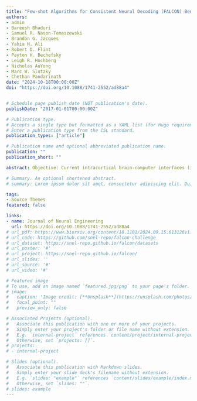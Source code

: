 ```yaml
---
title: "Few-shot Algorithms for Consistent Neural Decoding (FALCON) Benchmark"
authors:
- admin
- Bareesh Bhaduri
- Samuel R. Nason-Tomaszewski
- Brandon G. Jacques
- Yahia H. Ali
- Robert D. Flint
- Payton H. Bechefsky
- Leigh R. Hochberg
- Nicholas AuYong
- Marc W. Slutzky
- Chethan Pandarinath
date: "2024-10-18T00:00:00Z"
doi: "https://doi.org/10.1088/1741-2552/ad88a4"


# Schedule page publish date (NOT publication's date).
publishDate: "2017-01-01T00:00:00Z"

# Publication type.
# Accepts a single type but formatted as a YAML list (for Hugo requirements).
# Enter a publication type from the CSL standard.
publication_types: ["article"]

# Publication name and optional abbreviated publication name.
publication: ""
publication_short: ""

abstract: Objective: Current intracortical brain-computer interfaces (iBCIs) rely predominantly on threshold crossings ("spikes") for decoding neural activity into a control signal for an external device. Spiking data can yield high accuracy online control during complex behaviors; however, its dependence on high-sampling-rate data collection can pose challenges. An alternative signal for iBCI decoding is the local field potential (LFP), a continuous-valued signal that can be acquired simultaneously with spiking activity. However, LFPs are seldom used alone for online iBCI control as their decoding performance has yet to achieve parity with spikes. Approach: Here, we present a strategy to improve the performance of LFP-based decoders by first training a neural dynamics model to use LFPs to reconstruct the firing rates underlying spiking data, and then decoding from the estimated rates. We test these models on previously-collected macaque data during center-out and random-target reaching tasks as well as data collected from a human iBCI participant during attempted speech. Main results: In all cases, training models from LFPs enables firing rate reconstruction with accuracy comparable to spiking-based dynamics models. In addition, LFP-based dynamics models enable decoding performance exceeding that of LFPs alone and approaching that of spiking-based models. In all applications except speech, LFP-based dynamics models also facilitate decoding accuracy exceeding that of direct decoding from spikes. Significance: Because LFP-based dynamics models operate on lower bandwidth and with lower sampling rate than spiking models, our findings indicate that iBCI devices can be designed to operate with lower power requirements than devices dependent on recorded spiking activity, without sacrificing high-accuracy decoding.

# Summary. An optional shortened abstract.
# summary: Lorem ipsum dolor sit amet, consectetur adipiscing elit. Duis posuere tellus ac convallis placerat. Proin tincidunt magna sed ex sollicitudin condimentum.

tags:
- Source Themes
featured: false

links:
- name: Journal of Neural Engineering
  url: https://doi.org/10.1088/1741-2552/ad88a4
# url_pdf: https://www.biorxiv.org/content/10.1101/2024.09.15.613126v1.full.pdf
# url_code: https://github.com/snel-repo/falcon-challenge
# url_dataset: https://snel-repo.github.io/falcon/datasets
# url_poster: '#'
# url_project: https://snel-repo.github.io/falcon/
# url_slides: ''
# url_source: '#'
# url_video: '#'

# Featured image
# To use, add an image named `featured.jpg/png` to your page's folder. 
# image:
#   caption: 'Image credit: [**Unsplash**](https://unsplash.com/photos/s9CC2SKySJM)'
#   focal_point: ""
#   preview_only: false

# Associated Projects (optional).
#   Associate this publication with one or more of your projects.
#   Simply enter your project's folder or file name without extension.
#   E.g. `internal-project` references `content/project/internal-project/index.md`.
#   Otherwise, set `projects: []`.
# projects:
# - internal-project

# Slides (optional).
#   Associate this publication with Markdown slides.
#   Simply enter your slide deck's filename without extension.
#   E.g. `slides: "example"` references `content/slides/example/index.md`.
#   Otherwise, set `slides: ""`.
# slides: example
---
```

<!-- 
{{% callout note %}}
Create your slides in Markdown - click the *Slides* button to check out the example.
{{% /callout %}}

Add the publication's **full text** or **supplementary notes** here. You can use rich formatting such as including [code, math, and images](https://docs.hugoblox.com/content/writing-markdown-latex/). -->
